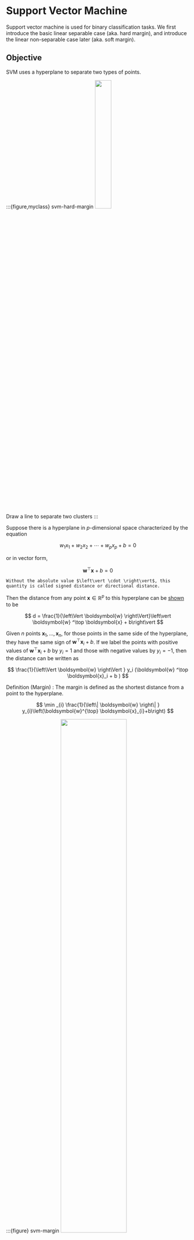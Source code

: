 # Support Vector Machine


Support vector machine is used for binary classification tasks. We first introduce the basic linear separable case (aka. hard margin), and introduce the linear non-separable case later (aka. soft margin).



## Objective

SVM uses a hyperplane to separate two types of points.

:::{figure,myclass} svm-hard-margin
<img src="../imgs/svm-hard-margin.png" width = "30%" alt=""/>

Draw a line to separate two clusters
:::


Suppose there is a hyperplane in $p$-dimensional space characterized by the equation

$$
w_{1} x_{1}+w_{2} x_{2}+\cdots+w_{p} x_{p} + b = 0
$$

or in vector form,

$$
\boldsymbol{w} ^\top  \boldsymbol{x}  + b = 0
$$

```{margin}
Without the absolute value $\left\vert \cdot \right\vert$, this quantity is called signed distance or directional distance.
```

Then the distance from any point $\boldsymbol{x} \in \mathbb{R} ^p$ to this hyperplane can be [shown](hyperplanes) to be

$$
d = \frac{1}{\left\Vert \boldsymbol{w}  \right\Vert}\left\vert \boldsymbol{w} ^\top \boldsymbol{x} + b\right\vert
$$


Given $n$ points $\boldsymbol{x} _1, \ldots, \boldsymbol{x} _n$, for those points in the same side of the hyperplane, they have the same sign of $\boldsymbol{w} ^\top  \boldsymbol{x}_i  + b$. If we label the points with positive values of $\boldsymbol{w} ^\top  \boldsymbol{x}_i  + b$ by $y_i = 1$ and those with negative values by $y_i = -1$, then the distance can be written as


$$
\frac{1}{\left\Vert \boldsymbol{w}  \right\Vert } y_i (\boldsymbol{w} ^\top  \boldsymbol{x}_i  + b )
$$

Definition (Margin)
: The margin is defined as the shortest distance from a point to the hyperplane.

$$
\min _{i} \frac{1}{\left\| \boldsymbol{w} \right\| } y_{i}\left(\boldsymbol{w}^{\top} \boldsymbol{x}_{i}+b\right)
$$

:::{figure} svm-margin
<img src="../imgs/svm-margin.png" width = "60%" alt=""/>

Margin [Bishop]
:::

The objective of SVM is to find a hyperplane $\boldsymbol{w}^{\top} \boldsymbol{x}+b = 0$ parameterized by $\boldsymbol{w}$ and $b$, that separates two types of points and maximizes the margin.

$$
\max _{\boldsymbol{w}, b}\left\{\min _i \frac{1}{\|\boldsymbol{w}\|} y_{i}\left(\boldsymbol{w}^{\top} \boldsymbol{x}_{i}+b\right)\right\}
$$

i.e.,


$$
\max _{\boldsymbol{w}, b} \frac{1}{\|\boldsymbol{w}\|} \left\{\min _i  y_{i}\left(\boldsymbol{w}^{\top} \boldsymbol{x}_{i}+b\right)\right\}
$$

To classify a point with coordinates $\boldsymbol{x}$, we use the solution $\boldsymbol{w}^*$ and $b^*$.

- If $\boldsymbol{w}^{* \top} \boldsymbol{x} + b^* > 0$ then $\hat{y}_i = 1$
- If $\boldsymbol{w}^{* \top} \boldsymbol{x} + b^* < 0$ then $\hat{y}_i = -1$


## Learning


We convert the optimization problem step by step such that it becomes easier to solve.

Note that distance is invariant to scaling of $\boldsymbol{w}$ and $b$ (or note that $\boldsymbol{w} ^\top \boldsymbol{x} +b = 0$ and $(k\boldsymbol{w}) ^\top \boldsymbol{x} + (kb) = 0$ characterize the same hyperplane), thus we can assume $\min _{i} y_{i}\left(\boldsymbol{w}^{\top} \boldsymbol{x}_i + b\right)=1$

Then the maximization-minimization problem becomes a constrained maximization problem

$$\begin{align}
\underset{\boldsymbol{w}, b}{\max }&\quad \frac{1}{\|\boldsymbol{w}\|}\\
\text {s.t.}&\quad \min_{i} y_{i}\left(\boldsymbol{w}^{\top} \boldsymbol{x}_i+b\right)=1\\
\end{align}$$


Or equivalently,

$$\begin{align}
\underset{\boldsymbol{w}, b}{\min }&\quad \frac{1}{2} \boldsymbol{w} ^\top \boldsymbol{w}    \\
\text {s.t.}&\quad y_{i}\left(\boldsymbol{w}^{\top} \boldsymbol{x}_i+b\right)\ge1\\
\end{align}$$

To get rid of the constraints on $\boldsymbol{w}$ and $b$, we use Lagrangian multiplier method. Let

$$
\mathcal{L}(\boldsymbol{w} ,b,\lambda) = \frac{1}{2} \boldsymbol{w} ^\top \boldsymbol{w}  + \sum_i ^n \lambda_i (1-y_i(\boldsymbol{w} ^\top \boldsymbol{x}_i + b))
$$

where $\lambda_i \ge 0$.

Then the problem becomes

$$\begin{align}
\underset{\boldsymbol{w}, b}{\min } \, \max _{\boldsymbol{\lambda}} &\quad \mathcal{L}(\boldsymbol{w} ,b, \boldsymbol{\lambda}) \\
\text {s.t.}&\quad \lambda_i \ge 0\\
\end{align}$$

Since $\min_{\boldsymbol{w} ,b} L$ is better to solve than $\max_{\boldsymbol{\lambda} } L$, we want to exchange the min-max order. This step is valid since it is a quadratic minimization with $n$ linear constraints, where [strong duality](duality) holds. As a result, its dual problem is

$$\begin{align}
\max _{\boldsymbol{\lambda}} \, \underset{\boldsymbol{w}, b}{\min }  &\quad \mathcal{L}(\boldsymbol{w} ,b, \boldsymbol{\lambda}) \\
\text {s.t.}&\quad \lambda_i \ge 0\\
\end{align}$$

which is has the same solutions $\boldsymbol{w}^*, b^*$ with the primal problem.

We first solve the minimization problem. Taking derivatives of $\mathcal{L}$ w.r.t. $\boldsymbol{w} ,b$ and equating them to zero gives


$$\begin{align}
&& \frac{\partial}{\partial \boldsymbol{w}} \mathcal{L} \left(\boldsymbol{w}, b, \boldsymbol{\lambda}\right) &= \boldsymbol{w}-\sum_{i=1}^{n} \lambda_{i} y_{i} \boldsymbol{x}_{i}\overset{\text{set}}{=} 0 \\
&\Rightarrow & \boldsymbol{w} &= \sum_{i=1}^{n} \lambda_{i} y_{i} \boldsymbol{x}_{i}  \\
&& \frac{\partial}{\partial b} \mathcal{L} \left(\boldsymbol{w}, b, \boldsymbol{\lambda}\right)
& =-\sum_{i=1}^{n} \lambda_{i} y_{i} \overset{\text{set}}{=} 0  \\
&\Rightarrow &  \sum_{i=1}^{n} \lambda_{i} y_{i} & = 0 \\
\end{align}$$


Substituting the result back to the dual problem gives


$$\begin{align}
\max _{\boldsymbol{\lambda}} \,  &\quad \sum_{i=1}^{n} \lambda_{i}-\frac{1}{2} \sum_{i=1}^{n} \sum_{j=1}^{n}\lambda_{i} \lambda_{j} y_{i} y_{j} \boldsymbol{x}_{i} \boldsymbol{x}_{j} \\
\text {s.t.}&\quad \sum_{i=1}^{n} \lambda_{i} y_{i}=0, \lambda_{i} \geq 0\\
\end{align}$$


Solving this quadratic program with linear constraints yields $\boldsymbol{\lambda} ^*$.

Besides, due to strong duality, KKT conditions hold, such that


$$
\exists\left(x_{k}, y_{n}\right):\, 1-y_{k}\left(\boldsymbol{w} ^{*\top} \boldsymbol{x}_{k}+b\right)=0
$$

which gives $b^* = y_k - \boldsymbol{w} ^{* \top} \boldsymbol{x} _k$. Therefore,

$$
\boldsymbol{w} ^{*}=\sum_{i=0}^{n} \lambda_{i} y_{i} \boldsymbol{x}_{i} \quad b^{*}=y_{k}-\sum_{i=0}^{n} \lambda_{i} y_{i} \boldsymbol{x}_{i}^{\top} \boldsymbol{x}_{k}
$$


## Properties

The weights is a linear combination of data vectors

$$
\boldsymbol{w} ^{*}=\sum_{i=0}^{n} \lambda_{i} y_{i} \boldsymbol{x}_{i}
$$

where $\lambda_i \ne 0$ for the points that lies on the margin, i.e. only the data on the margin defines $\boldsymbol{w}^*$.

Moreover,

- If $\boldsymbol{w}^{* \top} \boldsymbol{x} + b^* = \pm 1$ then the point lie on the hyperplane $\pm$ margin. The vector $\boldsymbol{x}$ is called a **support vector**.
- If $\left\vert \boldsymbol{w}^{* \top} \boldsymbol{x} + b^* \right\vert < 1$ then the point lie inside the two margins.
- If $\left\vert \boldsymbol{w}^{* \top} \boldsymbol{x} + b^* \right\vert > 1$ then the point lie outside the two margins.
  - If we add more such points to the data set (with correct labels) and re-run SVM, then the solution is the same, since they do not affect $\min _{i} \frac{1}{|\boldsymbol{w}|} y_{i} \left( \boldsymbol{w} ^ {\top} \boldsymbol{x}_{i}+b\right)$ in the objective function.

- maximized margin is

:::{figure} svm-sv
<img src="../imgs/svm-sv.png" width = "60%" alt=""/>

Support vectors
:::


## Extension

### Multiclass

One-versus-rest: construct $K$ separate SVMs. Using
$k^*=\arg \max _{k} (\boldsymbol{w}_k ^\top \boldsymbol{x} + b_k)$

One-versus-one: construct $\frac{K(K-1)}{2}$ SVMs on all pairs. Each SVM classifies a point to either $k_1$ or $k_2$. For prediction, select $k$ with the highest votes.

“True” multi-class SVMs (Crammer and Singer, 2001)

### Soft Margin

Recall the objective function for the hard margin case

$$\begin{aligned}
\min _{\boldsymbol{w}, b} &\ \frac{1}{2} \boldsymbol{w}^{\top} \boldsymbol{w} \\
\text { s.t. } &\ y_{i}\left(\boldsymbol{w}^{\top} \boldsymbol{x}_{i}+b\right) \geq 1
\end{aligned}$$

What if we cannot find a hyperplane that separate the two types of points? That is, the constraint

$$
y_{i}\left(\boldsymbol{w}^{\top} \boldsymbol{x}_{i}+b\right) \geq 1
$$

does not hold for all $i$. Some observation will violate this constraint.

In such case, we can add a loss term to measure the extent of violation, and include this loss into the objective function. This kind of margin is called **soft margin**.

The new objective function becomes

$$
\min _{\boldsymbol{w}, b}  \frac{1}{2} \boldsymbol{w}^{\top} \boldsymbol{w} + C\sum_i^n R(\boldsymbol{w} ,b, \boldsymbol{x}_i ,y_i)
$$

where
- $R$ is some loss function.
- $C$ is a parameter to control the weight on the loss term. When $C\rightarrow \infty$, the formulation approaches separable case.


For instance, $R$ can be an indicator function, with value $1$ if the constraint is violated, i.e.

$$
\begin{equation}
R(\boldsymbol{w} ,b, \boldsymbol{x}_i ,y_i) =\left\{\begin{array}{ll}
1, & \text { if } y_{i}\left(\boldsymbol{w}^{\top} \boldsymbol{x}_{i}+b\right) < 1 \\
0, & \text { otherwise }
\end{array}\right.
\end{equation}
$$

A more reasonable loss is to measure the actual deviation from the constrain, i.e., $1 - y_{i}\left(\boldsymbol{w}^{\top} \boldsymbol{x}_{i}+b\right)$, for those who violates the constraint, i.e.  $y_{i}\left(\boldsymbol{w}^{\top} \boldsymbol{x}_{i}+b\right) < 1$. Overall, the loss function is


$$
R(\boldsymbol{w} ,b, \boldsymbol{x}_i ,y_i) = \max \left\{ 0, 1 - y_{i}\left(\boldsymbol{w}^{\top} \boldsymbol{x}_{i}+b\right)  \right\}
$$

which is called **Hinge loss**.

:::{figure,myclass} hinge-loss
<img src="../imgs/svm-hinge-loss.png" width = "50%" alt=""/>

Comparison of loss functions
:::

Let $\xi_{i}=\max \left\{0,1-y_{i}\left(\boldsymbol{w}^{\top} x_{i}+w_{0}\right)\right\}$, then the objective is

$$
\min _{\boldsymbol{w}, b}  \frac{1}{2} \boldsymbol{w}^{\top} \boldsymbol{w} + C\sum_i^n \xi_i
$$

From optimization point of view $\xi_i$ is called a slack variable.

:::{figure} svm-hinge
<img src="../imgs/svm-hinge.png" width = "50%" alt=""/>

Hinge loss of data points [Bishop]
:::


Applying similar conversion to the basic case above, we get

$$\begin{align}
\underset{\boldsymbol{w}, b}{\min }&\quad \sum_{i=1}^{n} \alpha_{i}-\frac{1}{2} \sum_{i, j=1}^{n} \alpha_{i} \alpha_{j} y_{i} y_{j} \boldsymbol{x}_{i} \boldsymbol{x}_{j}    \\
\text {s.t.}&\quad \sum_{i=1}^{n} \alpha_{i} y_{i}=0\\
& \quad 0 \leq \alpha_{i} \leq C
\end{align}$$

This can be solved by gradient descent.



### Kernel SVMs

If the points are non-seperable, we consider transform them into a higher-dimensional space by a feature transformation $\boldsymbol{\boldsymbol{\phi}}(\boldsymbol{x})$, and find a hyperplane there to separate the points (hopefully).

:::{figure} svm-kernel
<img src="../imgs/svm-kernel.png" width = "70%" alt=""/>

SVM Kernel trick
:::

#### Transformed Unconstrained Original

For the original problem, after transformation into $\boldsymbol{\phi}(\boldsymbol{x})$ it becomes

$$
\mathcal{L}\left(\boldsymbol{w}, w_{0}\right)=\frac{1}{2}\|\boldsymbol{w}\|^{2}+C \sum_{i=1}^{n} \max \left\{0,1-y_{i}\left(\boldsymbol{w}^{\top} \boldsymbol{\phi}(\boldsymbol{x})+w_{0}\right)\right\}
$$

By the [Representer Theorem](ml-representer-theorem) and some refinement, the optimal solution has the form

$$
\boldsymbol{w}^{*}=\sum_{i=1}^{n} \alpha_{i} y_{i} \boldsymbol{\phi}\left(\boldsymbol{x}_{i}\right)
$$

Substituting it back to the objective function gives


$$
\|\boldsymbol{w}\|^{2}=\left(\sum_{i=1}^{n} \alpha_{i} y_{i} \boldsymbol{\phi}\left(\boldsymbol{x}_{i}\right)\right)^{\top}\left(\sum_{i=j}^{n} \alpha_{j} y_{j} \boldsymbol{\phi}\left(\boldsymbol{x}_{j}\right)\right)=\sum_{i, j} \alpha_{i} \alpha_{j} y_{i} y_{j} k\left(\boldsymbol{x}_{i}, \boldsymbol{x}_{j}\right)
$$

and

$$
\boldsymbol{w}^{\top} \boldsymbol{\phi}(\boldsymbol{x})=\left(\sum_{i=1}^{n} \alpha_{i} y_{i} \boldsymbol{\phi}\left(\boldsymbol{x}_{i}\right)\right)^{\top} \boldsymbol{\phi}(\boldsymbol{x})=\sum_{i} \alpha_{i} y_{i} k\left(\boldsymbol{x}_{i}, \boldsymbol{x}\right)
$$

So we turn $\mathcal{L}\left(\boldsymbol{w}, w_{0}\right)$ to $\mathcal{L}\left(\boldsymbol{\alpha} , w_{0}\right)$ and we can then solve it by SGD.


#### Transformed Dual

The primal problem becomes

$$
\begin{aligned}
\underset{\boldsymbol{w}, w_{0}}{\min }&\  \frac{1}{2}\|\boldsymbol{w}\|^{2} \\
\text { s.t.}&\  y_{i}\left(\boldsymbol{w}^{\top} \boldsymbol{\phi}( \boldsymbol{x}_{i})  + w_{0}\right) \geq 1-\xi_{i}, \xi_{i} \geq 0, \forall i \\
&\ \boldsymbol{w}, \boldsymbol{\phi}(\boldsymbol{x}_{i})  \in \mathbb{R}^{d}
\end{aligned}
$$

and the dual problem becomes

$$
\begin{aligned}
\underset{\boldsymbol{\alpha}}{\max } & \ \left\{\sum_{i=1}^{n} \alpha_{i}-\frac{1}{2} \sum_{i=1}^{n} \sum_{j=1}^{n} \alpha_{i} \alpha_{j} y_{i} y_{j} \boldsymbol{\phi}\left(\boldsymbol{x}_{i}\right)^{\top} \boldsymbol{\phi}\left(\boldsymbol{x}_{j}\right)\right\} \\
\text { s.t.}&\ \sum_{i=1}^{n} \alpha_{i} y_{i}=0,0 \leq \alpha_{i} \leq C, \forall i
\end{aligned}
$$

We find there is a dot product in the objective function, so we can consider using a PSD kernel $k(\boldsymbol{x} , \boldsymbol{y} )=\boldsymbol{\phi}(\boldsymbol{x} )^{\top} \boldsymbol{\phi}(\boldsymbol{y} )$. The problem becomes


$$
\begin{aligned}
\underset{\boldsymbol{\alpha}}{ \max }&\ \left\{\sum_{i=1}^{n} \alpha_{i}-\frac{1}{2} \sum_{i=1}^{n} \sum_{j=1}^{n} \alpha_{i} \alpha_{j} y_{i} y_{j} k\left(\boldsymbol{x}_{i}, \boldsymbol{x}_{j}\right)\right\} \\
\text { s.t.} &\ \sum_{i=1}^{n} \alpha_{i} y_{i}=0,0 \leq \alpha_{i} \leq C, \forall i
\end{aligned}
$$

and we solve the QP problem for $\boldsymbol{\alpha}$.

## Pros and Cons

Pros

- Based on a theoretical model of learning explicitly, with guaranteed performance.
- Not affected by local minima.
- Do not suffer from the curse of dimensionality.
- Quadratic program, doable.
- Optimization algorithm instead of greedy search.
- Integrated into other high performers such as deep neural networks.
- Kernel trick


Cons

- Do not directly output probablitity, only scores
  - there are some methods to output class membership probability estimates, e.g. Platt scaling, which use logistic regression on the output scores and cross-validation. see [here](https://scikit-learn.org/stable/modules/svm.html#scores-probabilities).
